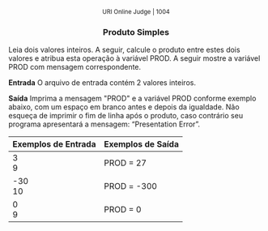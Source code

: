 <center>
	<small>URI Online Judge | 1004</small>
	<h3>Produto Simples</h3>
</center>

Leia dois valores inteiros. A seguir, calcule o produto entre estes dois valores e atribua esta operação à variável PROD. A seguir mostre a variável PROD com mensagem correspondente.

**Entrada**
O arquivo de entrada contém 2 valores inteiros.

**Saída**
Imprima a mensagem "PROD" e a variável PROD conforme exemplo abaixo, com um espaço em branco antes e depois da igualdade. Não esqueça de imprimir o fim de linha após o produto, caso contrário seu programa apresentará a mensagem: “Presentation Error”.

|  Exemplos de Entrada  | Exemplos de Saída  |
| :------------ | :------------ |
|   3 <br> 9	 |   PROD = 27   |
|  -30 <br> 10  |   PROD = -300 |
|  0 <br> 9     |   PROD = 0    |









